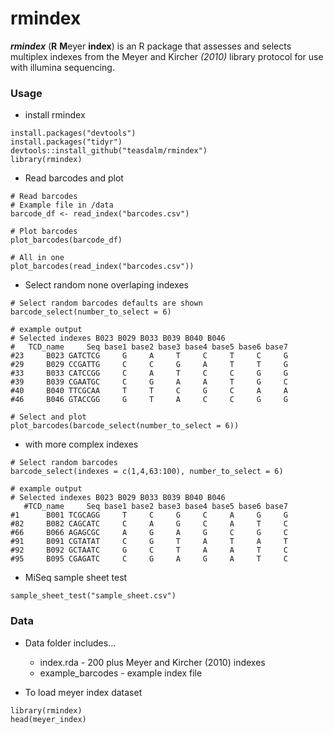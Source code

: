 # rmindex 

**_rmindex_** (**R** **M**eyer **index**) is an R package that assesses and selects multiplex indexes from the Meyer and Kircher _(2010)_ library protocol for use with illumina sequencing.

### Usage

* install rmindex

```{r}
install.packages("devtools")
install.packages("tidyr")
devtools::install_github("teasdalm/rmindex")
library(rmindex)
```

* Read barcodes and plot

```{r}
# Read barcodes
# Example file in /data
barcode_df <- read_index("barcodes.csv")

# Plot barcodes
plot_barcodes(barcode_df)

# All in one
plot_barcodes(read_index("barcodes.csv"))
```

* Select random none overlaping indexes

```{r}
# Select random barcodes defaults are shown
barcode_select(number_to_select = 6)

# example output 
# Selected indexes B023 B029 B033 B039 B040 B046
#   TCD_name     Seq base1 base2 base3 base4 base5 base6 base7
#23     B023 GATCTCG     G     A     T     C     T     C     G
#29     B029 CCGATTG     C     C     G     A     T     T     G
#33     B033 CATCCGG     C     A     T     C     C     G     G
#39     B039 CGAATGC     C     G     A     A     T     G     C
#40     B040 TTCGCAA     T     T     C     G     C     A     A
#46     B046 GTACCGG     G     T     A     C     C     G     G

# Select and plot
plot_barcodes(barcode_select(number_to_select = 6))
```

* with more complex indexes
```{R}
# Select random barcodes 
barcode_select(indexes = c(1,4,63:100), number_to_select = 6)

# example output 
# Selected indexes B023 B029 B033 B039 B040 B046
   #TCD_name     Seq base1 base2 base3 base4 base5 base6 base7
#1      B001 TCGCAGG     T     C     G     C     A     G     G
#82     B082 CAGCATC     C     A     G     C     A     T     C
#66     B066 AGAGCGC     A     G     A     G     C     G     C
#91     B091 CGTATAT     C     G     T     A     T     A     T
#92     B092 GCTAATC     G     C     T     A     A     T     C
#95     B095 CGAGATC     C     G     A     G     A     T     C
```


* MiSeq sample sheet test 

```{r}
sample_sheet_test("sample_sheet.csv")
```

### Data

* Data folder includes...
  * index.rda - 200 plus Meyer and Kircher (2010) indexes
  * example_barcodes - example index file

* To load meyer index dataset
```{r}
library(rmindex)
head(meyer_index)
```
